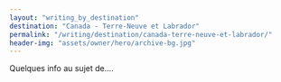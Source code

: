 ```yaml
---
layout: "writing_by_destination"
destination: "Canada - Terre-Neuve et Labrador"
permalink: "/writing/destination/canada-terre-neuve-et-labrador/"
header-img: "assets/owner/hero/archive-bg.jpg"
---
```


Quelques info au sujet de....